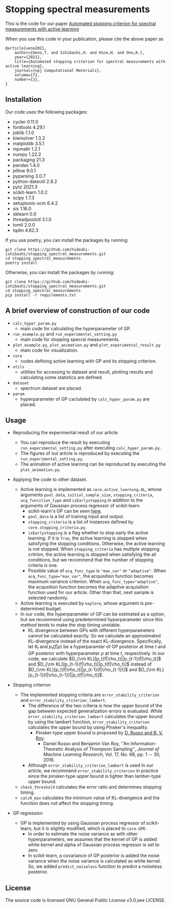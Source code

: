 # Stopping spectral measurements

This is the code for our paper [Automated stopping criterion for spectral measurements with active learning](https://www.nature.com/articles/s41524-021-00606-5)

When you use this code in your publication, please cite the above paper as
```
@article{ueno2021,
    author={Ueno,T. and Ishibashi,H. and Hino,H. and Ono,K.},
    year={2021},
    title={Automated stopping criterion for spectral measurements with active learning},
    journal={npj Computational Materials},
    volume={7},
    number={1},
}
```

## Installation
Our code uses the following packages:
- cycler          0.11.0
- fonttools       4.29.1
- joblib          1.1.0
- kiwisolver      1.3.2
- matplotlib      3.5.1
- mpmath          1.2.1
- numpy           1.22.2
- packaging       21.3
- pandas          1.4.0
- pillow          9.0.1
- pyparsing       3.0.7
- python-dateutil 2.8.2
- pytz            2021.3
- scikit-learn    1.0.2
- scipy           1.7.3
- setuptools-scm  6.4.2
- six             1.16.0
- sklearn         0.0
- threadpoolctl   3.1.0
- tomli           2.0.0
- tqdm            4.62.3


If you use poetry, you can install the packages by running:
```
git clone https://github.com/hideaki-ishibashi/stopping_spectral_measurements.git
cd stopping_spectral_measurements
poetry install
```
Otherwise, you can install the packages by running:
```
git clone https://github.com/hideaki-ishibashi/stopping_spectral_measurements.git
cd stopping_spectral_measurements
pip install -r requirements.txt
```


## A brief overview of construction of our code

- `calc_hyper_param.py`
    - main code for calculating the hyperparameter of GP.
- `run_example.py` and `run_experimental_setting.py`
    - main code for stopping specral measurements.
- `plot_example.py`, `plot_animation.py` and `plot_experimental_result.py`
    - main code for visualization.
- `core`
    - codes defining active learning with GP and its stopping criterion.
- `utils`
    - utilities for accessing to dataset and result, plotting results and calculating some statistics are defined.
- `dataset`
    - spectrum dataset are placed.
- `param`
    - hyperparameter of GP caclulated by `calc_hyper_param.py` are placed.

## Usage

- Reproducing the experimental result of our article.
    - You can reproduce the result by executing `run_experimental_setting.py` after executing `calc_hyper_param.py`.
    - The figures of our article is reproduced by executing the `run_experimental_setting.py`.
    - The animation of active learning can be reproduced by executing the `plot_animation.py`.

- Applying the code to other dataset.
    - Active learning is implemented as `core.active_learning.AL`, whose arguments `pool_data`, `initial_sample_size`, `stopping_criteria`, `acq_funcition_type` and `isEarlystopping` in addition to the arguments of Gaussian process regressor of scikit-learn.
        - scikit-learn's GP can be seen [here](https://scikit-learn.org/stable/modules/generated/sklearn.gaussian_process.GaussianProcessRegressor.html).
        - `pool_data` is a list of training input and output.
        - `stopping_criteria` is a list of instances defined by `core.stopping_criteria.py`.
        - `isEarlystopping` is a flag whether to stop early the active learning. If it is `True`, the active learning is stopped when satisfying the stopping conditions. Otherwise, the active learning is not stopped. When `stopping_criteria` has mulitple stopping critrion, the active learning is stopped when satisfying the all conditions, but we recommend that the number of stopping criteria is one.
        - Possible value of `acq_func_type` is `"max_var"` or `"adaptive"`. When `acq_func_type="max_var"`, the acquisition function becomes maximum variance criterion. When `acq_func_type="adaptive"`, the acqusition function becomes the adaptive acquisition function used for our article. Other than that, next sample is selected randomly.
    - Active learning is executed by `explore`, whose argument is pre-determined budget.
    - In our code, the hyperparameter of GP can be estimated as a option, but we recommend using predetermined hyperparameter since this method tends to make the stop timing unstable.
        - KL divergence between GPs with different hyperparameters cannot be calculated exactly. So we calculate an approximated KL-divergence instead of the exact KL-divergence. Specifically, let $\theta_t$ and $p_t(f | \rho)$ be a hyperparamter of GP posterior at time $t$ and GP posterior with hyperparameter $\rho$ at time $t$, respectively. In our code, we calculate $D_{\rm KL}[p_t(f|\rho_t)||p_{t-1}(f|\rho_t)]$ and $D_{\rm KL}[p_{t-1}(f|\rho_t)||p_t(f|\rho_t)]$ instead of $D_{\rm KL}[p_t(f|\rho_t)||p_{t-1}(f|\rho_{t-1})]$ and $D_{\rm KL}[p_{t-1}(f|\rho_{t-1})||p_t(f|\rho_t)]$.

- Stopping criterion
    - The implemented stopping criteria are `error_stability_criterion` and `error_stability_criterion_lambert`.
        - The difference of the two criteria is how the upper bound of the gap between expected generalization errors is evaluated. While `error_stability_criterion_lambert` calculates the upper bound by using the lambert function, `error_stability_criterion` calculates the upper bound by using Pinsker's inequality.
            - Pinsker-type upper bound is proposed by [D. Russo and B. V. Roy](https://www.jmlr.org/papers/volume17/14-087/14-087.pdf).
                - Daniel Russo and Benjamin Van Roy, ''An Information-Theoretic Analysis of Thompson Sampling'', *Journal of Machine Learning Research*, Vol. 17, No. 68, pp. 1 -- 30, 2016.
        - Although `error_stability_criterion_lambert` is used in our article, we recommend `error_stability_criterion` in practice since the pinsker-type upper bound is tighter than lamber-type upper bound. 
    - `check_threshold` calculates the error ratio and determines stopping timing.
    - `calcR_min` calculates the minimum value of KL-divergence and the function does not affect the stopping timing.


- GP regression
    - GP is implemented by using Gaussian process regressor of scikit-learn, but it is slightly modified, which is placed to `core.GPR`.
        - In order to estimate the noise variance as with other hyperparameters, we assumes that the kernel of GP is added white kernel and alpha of Gaussian process regressor is set to zero.
        - In scikit-learn, a covariance of GP posterior is added the noise variance when the noise variance is calculated as white kernel. So, we added `predict_noiseless` function to predict a noiseless posterior.

## License
The source code is licensed GNU General Public License v3.0,see LICENSE.
